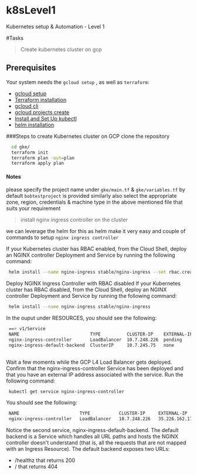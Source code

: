 # k8sLevel1
Kubernetes setup &amp; Automation - Level 1

#Tasks
> Create kubernetes cluster on gcp

## Prerequisites
Your system needs the `gcloud setup` , as well as `terraform`:
- [gcloud setup ](https://cloud.google.com/community/tutorials/getting-started-on-gcp-with-terraform)
- [Terraform installation](https://learn.hashicorp.com/terraform/getting-started/install.html)
- [gcloud cli](https://cloud.google.com/pubsub/docs/quickstart-cli)
- [gcloud projects create](https://cloud.google.com/sdk/gcloud/reference/projects/create)
- [Install and Set Up kubectl](https://kubernetes.io/docs/tasks/tools/install-kubectl/)
- [helm installation](https://helm.sh/docs/using_helm/)

###Steps to create Kubernetes cluster on GCP
clone the repository
```bash
  cd gke/
  terraform init
  terraform plan -out=plan
  terraform apply plan
  ```
  
 #### Notes
 please specify the project name under `gke/main.tf` & `gke/variables.tf` by default `bobtestproject` is provided
 similarly also select the appropriate zone, region, credentials & machine type in the above mentioned file that suits your requirement
 
 >  install nginx ingress controller on the cluster
 
 we can leverage the helm for this as helm make it very easy and couple of commands to setup `nginx ingress controller` 
 
 If your Kubernetes cluster has RBAC enabled, from the Cloud Shell, deploy an NGINX controller Deployment and Service by running the following command:
 ```bash
  helm install --name nginx-ingress stable/nginx-ingress --set rbac.create=true --set controller.publishService.enabled=true
  ```
 
 Deploy NGINX Ingress Controller with RBAC disabled
 If your Kubernetes cluster has RBAC disabled, from the Cloud Shell, deploy an NGINX controller Deployment and Service by running the following command:
  ```bash
   helm install --name nginx-ingress stable/nginx-ingress
  ```

 In the ouput under RESOURCES, you should see the following:
 
 ``` bash
  ==> v1/Service
  NAME                           TYPE          CLUSTER-IP    EXTERNAL-IP  PORT(S)                     AGE
  nginx-ingress-controller       LoadBalancer  10.7.248.226  pending      80:30890/TCP,443:30258/TCP  1s
  nginx-ingress-default-backend  ClusterIP     10.7.245.75   none         80/TCP                      1s
  
 ```
 Wait a few moments while the GCP L4 Load Balancer gets deployed. Confirm that the nginx-ingress-controller Service has been deployed and that you have an external IP address associated with the service. Run the following command:
 
 ```bash
  kubectl get service nginx-ingress-controller
  ```
 
 You should see the following:
 
 ```bash
  NAME                       TYPE           CLUSTER-IP     EXTERNAL-IP      PORT(S)                      AGE
  nginx-ingress-controller   LoadBalancer   10.7.248.226   35.226.162.176   80:30890/TCP,443:30258/TCP   3m
  ```
  
 Notice the second service, nginx-ingress-default-backend. The default backend is a Service which handles all URL paths and hosts the NGINX controller doesn't understand (that is, all the requests that are not mapped with an Ingress Resource). The default backend exposes two URLs:
 
 * /healthz that returns 200
 * / that returns 404
 
 
 ```bash
 
 ```